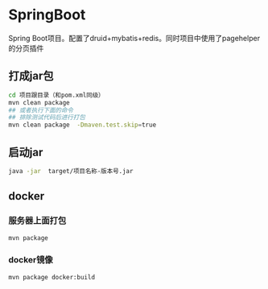 # SpringBoot
Spring Boot项目。配置了druid+mybatis+redis。同时项目中使用了pagehelper的分页插件
## 打成jar包
```bash
cd 项目跟目录（和pom.xml同级）
mvn clean package
## 或者执行下面的命令
## 排除测试代码后进行打包
mvn clean package  -Dmaven.test.skip=true
```
## 启动jar
```bash
java -jar  target/项目名称-版本号.jar
```

## docker
### 服务器上面打包
```bash
mvn package
```
### docker镜像
```bash
mvn package docker:build
```